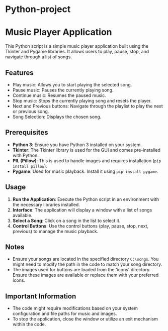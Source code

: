 # Python-project
# Music Player Application

This Python script is a simple music player application built using the Tkinter and Pygame libraries. It allows users to play, pause, stop, and navigate through a list of songs.

## Features

- Play music: Allows you to start playing the selected song.
- Pause music: Pauses the currently playing song.
- Continue music: Resumes the paused music.
- Stop music: Stops the currently playing song and resets the player.
- Next and Previous buttons: Navigate through the playlist to play the next or previous song.
- Song Selection: Displays the chosen song.

## Prerequisites

- **Python 3**: Ensure you have Python 3 installed on your system.
- **Tkinter**: The Tkinter library is used for the GUI and comes pre-installed with Python.
- **PIL (Pillow)**: This is used to handle images and requires installation (`pip install pillow`).
- **Pygame**: Used for music playback. Install it using `pip install pygame`.

## Usage

1. **Run the Application**: Execute the Python script in an environment with the necessary libraries installed.
2. **Interface**: The application will display a window with a list of songs available.
3. **Select a Song**: Click on a song in the list to select it.
4. **Control Buttons**: Use the control buttons (play, pause, stop, next, previous) to manage the music playback.

## Notes

- Ensure your songs are located in the specified directory `C:\songs`. You might need to modify the path in the code to match your song directory.
- The images used for buttons are loaded from the 'icons' directory. Ensure these images are available or replace them with your preferred icons.

## Important Information

- The code might require modifications based on your system configuration and file paths for music and images.
- To stop the application, close the window or utilize an exit mechanism within the code.
